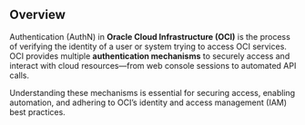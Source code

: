 ## Overview
Authentication (AuthN) in **Oracle Cloud Infrastructure (OCI)** is the process of verifying the identity of a user or system trying to access OCI services. OCI provides multiple **authentication mechanisms** to securely access and interact with cloud resources—from web console sessions to automated API calls.<p style="margin-bottom: 15px;">Understanding these mechanisms is essential for securing access, enabling automation, and adhering to OCI’s identity and access management (IAM) best practices.</p>
